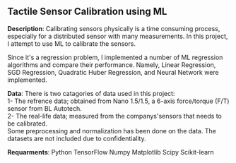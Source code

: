 ## Tactile Sensor Calibration using ML  
**Description**: Calibrating sensors physically is a time consuming process, especially for a distributed sensor with many measurements. In this project, I attempt to use ML to calibrate the sensors.<br /> 

Since it's a regression problem, I implemented a number of ML regression algorithms and compare their performance. Namely, Linear Regression, SGD Regression, Quadratic Huber Regression, and Neural Network were implemented. 

**Data**: There is two catagories of data used in this project:<br />
1- The refrence data; obtained from Nano 1.5/1.5, a 6-axis force/torque (F/T) sensor from BL Autotech.<br />
2- The real-life data; measured from the companys'sensors that needs to be calibrated.<br />
Some preprocessing and normalization has been done on the data. The datasets are not included due to confidentiality. 


**Requarments**: 
Python
TensorFlow
Numpy
Matplotlib
Scipy
Scikit-learn
